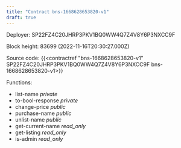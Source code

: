 ```yaml
---
title: "Contract bns-1668628653820-v1"
draft: true
---
```

Deployer: SP22FZ4C20JHRP3PKV1BQ0WW4Q7Z4V8Y6P3NXCC9F


 



Block height: 83699 (2022-11-16T20:30:27.000Z)

Source code: {{<contractref "bns-1668628653820-v1" SP22FZ4C20JHRP3PKV1BQ0WW4Q7Z4V8Y6P3NXCC9F bns-1668628653820-v1>}}

Functions:

* list-name _private_
* to-bool-response _private_
* change-price _public_
* purchase-name _public_
* unlist-name _public_
* get-current-name _read_only_
* get-listing _read_only_
* is-admin _read_only_
